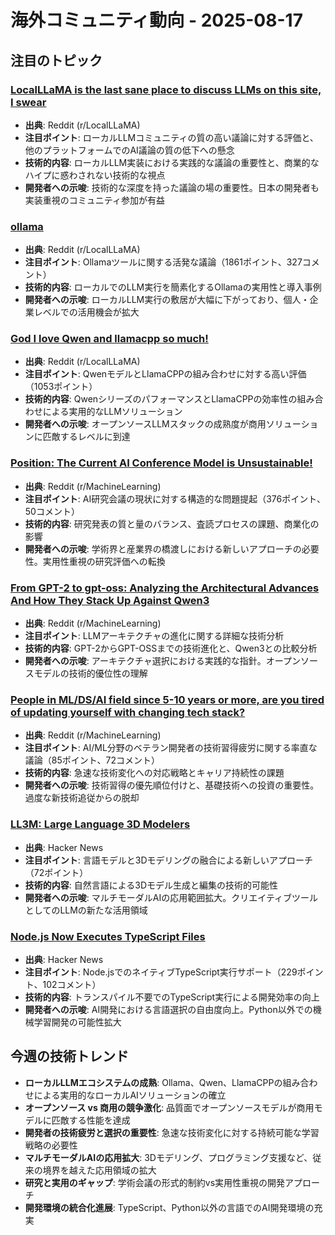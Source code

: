 # 海外コミュニティ動向 - 2025-08-17

## 注目のトピック

### [LocalLLaMA is the last sane place to discuss LLMs on this site, I swear](https://www.reddit.com/r/LocalLLaMA/comments/1mnxodk/localllama_is_the_last_sane_place_to_discuss_llms/)
- **出典**: Reddit (r/LocalLLaMA)
- **注目ポイント**: ローカルLLMコミュニティの質の高い議論に対する評価と、他のプラットフォームでのAI議論の質の低下への懸念
- **技術的内容**: ローカルLLM実装における実践的な議論の重要性と、商業的なハイプに惑わされない技術的な視点
- **開発者への示唆**: 技術的な深度を持った議論の場の重要性。日本の開発者も実装重視のコミュニティ参加が有益

### [ollama](https://www.reddit.com/r/LocalLLaMA/comments/1mncrqp/ollama/)
- **出典**: Reddit (r/LocalLLaMA)
- **注目ポイント**: Ollamaツールに関する活発な議論（1861ポイント、327コメント）
- **技術的内容**: ローカルでのLLM実行を簡素化するOllamaの実用性と導入事例
- **開発者への示唆**: ローカルLLM実行の敷居が大幅に下がっており、個人・企業レベルでの活用機会が拡大

### [God I love Qwen and llamacpp so much!](https://www.reddit.com/r/LocalLLaMA/comments/1mp5bjc/god_i_love_qwen_and_llamacpp_so_much/)
- **出典**: Reddit (r/LocalLLaMA)
- **注目ポイント**: QwenモデルとLlamaCPPの組み合わせに対する高い評価（1053ポイント）
- **技術的内容**: QwenシリーズのパフォーマンスとLlamaCPPの効率性の組み合わせによる実用的なLLMソリューション
- **開発者への示唆**: オープンソースLLMスタックの成熟度が商用ソリューションに匹敵するレベルに到達

### [Position: The Current AI Conference Model is Unsustainable!](https://www.reddit.com/r/MachineLearning/comments/1mo0ynr/r_position_the_current_ai_conference_model_is/)
- **出典**: Reddit (r/MachineLearning)
- **注目ポイント**: AI研究会議の現状に対する構造的な問題提起（376ポイント、50コメント）
- **技術的内容**: 研究発表の質と量のバランス、査読プロセスの課題、商業化の影響
- **開発者への示唆**: 学術界と産業界の橋渡しにおける新しいアプローチの必要性。実用性重視の研究評価への転換

### [From GPT-2 to gpt-oss: Analyzing the Architectural Advances And How They Stack Up Against Qwen3](https://www.reddit.com/r/MachineLearning/comments/1mmi6c5/p_from_gpt2_to_gptoss_analyzing_the_architectural/)
- **出典**: Reddit (r/MachineLearning)
- **注目ポイント**: LLMアーキテクチャの進化に関する詳細な技術分析
- **技術的内容**: GPT-2からGPT-OSSまでの技術進化と、Qwen3との比較分析
- **開発者への示唆**: アーキテクチャ選択における実践的な指針。オープンソースモデルの技術的優位性の理解

### [People in ML/DS/AI field since 5-10 years or more, are you tired of updating yourself with changing tech stack?](https://www.reddit.com/r/MachineLearning/comments/1mq5wiz/d_people_in_mldsai_field_since_510_years_or_more/)
- **出典**: Reddit (r/MachineLearning)
- **注目ポイント**: AI/ML分野のベテラン開発者の技術習得疲労に関する率直な議論（85ポイント、72コメント）
- **技術的内容**: 急速な技術変化への対応戦略とキャリア持続性の課題
- **開発者への示唆**: 技術習得の優先順位付けと、基礎技術への投資の重要性。過度な新技術追従からの脱却

### [LL3M: Large Language 3D Modelers](https://threedle.github.io/ll3m/)
- **出典**: Hacker News
- **注目ポイント**: 言語モデルと3Dモデリングの融合による新しいアプローチ（72ポイント）
- **技術的内容**: 自然言語による3Dモデル生成と編集の技術的可能性
- **開発者への示唆**: マルチモーダルAIの応用範囲拡大。クリエイティブツールとしてのLLMの新たな活用領域

### [Node.js Now Executes TypeScript Files](https://nodejs.org/en/blog/release/v22.18.0)
- **出典**: Hacker News
- **注目ポイント**: Node.jsでのネイティブTypeScript実行サポート（229ポイント、102コメント）
- **技術的内容**: トランスパイル不要でのTypeScript実行による開発効率の向上
- **開発者への示唆**: AI開発における言語選択の自由度向上。Python以外での機械学習開発の可能性拡大

## 今週の技術トレンド

- **ローカルLLMエコシステムの成熟**: Ollama、Qwen、LlamaCPPの組み合わせによる実用的なローカルAIソリューションの確立
- **オープンソース vs 商用の競争激化**: 品質面でオープンソースモデルが商用モデルに匹敵する性能を達成
- **開発者の技術疲労と選択の重要性**: 急速な技術変化に対する持続可能な学習戦略の必要性
- **マルチモーダルAIの応用拡大**: 3Dモデリング、プログラミング支援など、従来の境界を越えた応用領域の拡大
- **研究と実用のギャップ**: 学術会議の形式的制約vs実用性重視の開発アプローチ
- **開発環境の統合化進展**: TypeScript、Python以外の言語でのAI開発環境の充実